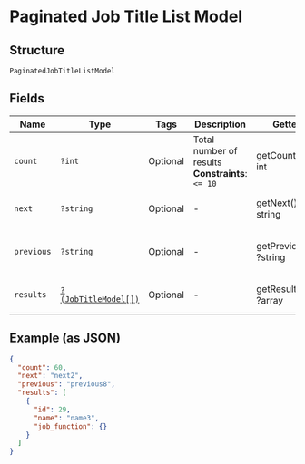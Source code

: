 
# Paginated Job Title List Model

## Structure

`PaginatedJobTitleListModel`

## Fields

| Name | Type | Tags | Description | Getter | Setter |
|  --- | --- | --- | --- | --- | --- |
| `count` | `?int` | Optional | Total number of results<br>**Constraints**: `<= 10` | getCount(): ?int | setCount(?int count): void |
| `next` | `?string` | Optional | - | getNext(): ?string | setNext(?string next): void |
| `previous` | `?string` | Optional | - | getPrevious(): ?string | setPrevious(?string previous): void |
| `results` | [`?(JobTitleModel[])`](../../doc/models/job-title-model.md) | Optional | - | getResults(): ?array | setResults(?array results): void |

## Example (as JSON)

```json
{
  "count": 60,
  "next": "next2",
  "previous": "previous8",
  "results": [
    {
      "id": 29,
      "name": "name3",
      "job_function": {}
    }
  ]
}
```

